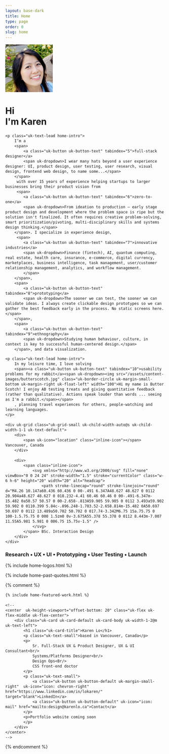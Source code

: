 ```yaml
---
layout: base-dark
title: Home
type: page
order: 0
slug: home
---
```


<div class="uk-container uk-container-xsmall uk-margin-large-top uk-animation-fade">
    <div uk-grid class="uk-grid-medium uk-margin-large-bottom">
        <div class="uk-width-auto"><img src="/assets/content-images/profile.jpg" width="150" class="uk-border-circle  uk-height-max-small" alt="photo"></div>
        <h1>
            Hi <br> I'm Karen</h1>
    </div>

    <p class="uk-text-lead home-intro">
        I’m a
        <span>
            <a class="uk-button uk-button-text" tabindex="5">full-stack designer</a>
            <span uk-dropdown>I wear many hats beyond a user experience designer: UI, product design, user testing, user research, visual design, frontend web design, to name some...</span>
        </span>
         with over 15 years of experience helping startups to larger businesses bring their product vision from
         <span>
            <a class="uk-button uk-button-text" tabindex="6">zero-to-one</a>
            <span uk-dropdown>From ideation to production – early stage product design and development where the problem space is ripe but the solution isn't finalized. It often requires creative problem-solving, smart prioritization/pivoting, multi-disciplinary skills and systems design thinking.</span>
        </span>. I specialize in experience design,
         <span>
            <a class="uk-button uk-button-text" tabindex="7">innovative industries</a>
            <span uk-dropdown>Finance (fintech), AI, quantum computing, real estate, health care, insurance, e-commerce, digital currency, marketplaces, business intelligence, task management, user/customer relationship management, analytics, and workflow management.
            </span>
        </span>,
        <span>
            <a class="uk-button uk-button-text" tabindex="8">prototyping</a>
            <span uk-dropdown>The sooner we can test, the sooner we can validate ideas. I always create clickable design prototypes so we can gather the best feedback early in the process. No static screens here.</span>
        </span>,
        <span>
            <a class="uk-button uk-button-text" tabindex="9">ethnography</a>
            <span uk-dropdown>Studying human behaviour, culture, in context is key to successful human-centered design.</span>
        </span>, and data visualization.

</p>

    <p class="uk-text-lead home-intro">
        In my leisure time, I love solving
        <span><a class="uk-button uk-button-text" tabindex="10">usability problems for my rabbit</a><span uk-dropdown><img src="/assets/content-images/butterscotch.jpg" class="uk-border-circle uk-margin-small-bottom uk-margin-right uk-float-left" width="100">Hi my name is Butter Scotch! I enjoy AB testing treats and giving quantitative feedback (rather than qualitative). Actions speak louder than words ... seeing as I'm a rabbit.</span></span>
        , planning travel experiences for others, people-watching and learning languages.
    </p>

    <div uk-grid class="uk-grid-small uk-child-width-auto@s uk-child-width-1-1 uk-text-default">
        <div>
            <span uk-icon="location" class="inline-icon"></span> Vancouver, Canada
        </div>

        <div>
            <span class="inline-icon">
                <svg xmlns="http://www.w3.org/2000/svg" fill="none" viewBox="0 0 24 24" stroke-width="1.5" stroke="currentColor" class="w-6 h-6" height="20" width="20" alt="headcap">
                    <path stroke-linecap="round" stroke-linejoin="round" d="M4.26 10.147a60.436 60.436 0 00-.491 6.347A48.627 48.627 0 0112 20.904a48.627 48.627 0 018.232-4.41 60.46 60.46 0 00-.491-6.347m-15.482 0a50.57 50.57 0 00-2.658-.813A59.905 59.905 0 0112 3.493a59.902 59.902 0 0110.399 5.84c-.896.248-1.783.52-2.658.814m-15.482 0A50.697 50.697 0 0112 13.489a50.702 50.702 0 017.74-3.342M6.75 15a.75.75 0 100-1.5.75.75 0 000 1.5zm0 0v-3.675A55.378 55.378 0 0112 8.443m-7.007 11.55A5.981 5.981 0 006.75 15.75v-1.5" />
                </svg>
            </span> BSc. Interaction Design
        </div>
    </div>

</div>

<h3 class="uk-text-center uk-container">Research • UX • UI • Prototyping • User Testing • Launch</h3>

{% include home-logos.html %}

{% include home-past-quotes.html %}

{% comment %}

    {% include home-featured-work.html %}

    <!--
    <center  uk-height-viewport="offset-bottom: 20" class="uk-flex uk-flex-middle uk-flex-center">
        <div class="uk-card uk-card-default uk-card-body uk-width-1-2@m uk-text-left">
            <h1 class="uk-card-title">Karen Lo</h1>
            <p class="uk-text-small">based in Vancouver, Canada</p>
            <p>
                Sr. Full-Stack UX & Product Designer, UX & UI Consultant<br/>
                Systems/Platforms Designer<br/>
                Design Ops<Br/>
                CSS front-end doctor
            </p>
            <p class="uk-text-small">
                <a class="uk-button uk-button-default uk-margin-small-right"  uk-icon="icon: chevron-right" href="https://www.linkedin.com/in/lokaren/" target="blank">LinkedIn</a>
                <a class="uk-button uk-button-default" uk-icon="icon: mail" href="mailto:design@karenlo.ca">Contact</a>
            </p>
            <p>Portfolio website coming soon
            </p>
        </div>
    </center>
    -->

{% endcomment %}
